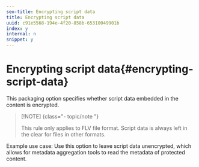 ```yaml
---
seo-title: Encrypting script data
title: Encrypting script data
uuid: c91e5568-194e-4f20-858b-65310049901b
index: y
internal: n
snippet: y
---
```


# Encrypting script data{#encrypting-script-data}

This packaging option specifies whether script data embedded in the content is encrypted.

>[!NOTE] {class="- topic/note "}
>
>This rule only applies to FLV file format. Script data is always left in the clear for files in other formats.

Example use case: Use this option to leave script data unencrypted, which allows for metadata aggregation tools to read the metadata of protected content. 
